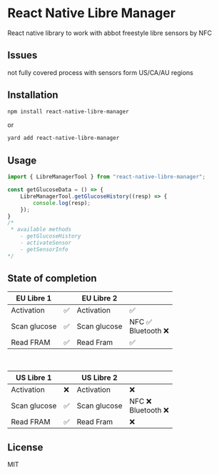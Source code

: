 # React Native Libre Manager

React native library to work with abbot freestyle libre sensors by NFC

## Issues

not fully covered process with sensors form US/CA/AU regions

## Installation

```sh
npm install react-native-libre-manager
```
or
```sh
yard add react-native-libre-manager
```

## Usage

```js
import { LibreManagerTool } from "react-native-libre-manager";

const getGlucoseData = () => {
    LibreManagerTool.getGlucoseHistory((resp) => {
        console.log(resp);
    });
}
/*
 * available methods
    - getGlucoseHistory
    - activateSensor
    - getSensorInfo
*/
```

## State of completion

|  EU Libre 1  |  | EU Libre 2 |               |
| ------------|--------------|--------------|--------------------|
| Activation  | ✅            | Activation   | ✅ |
| Scan glucose | ✅            | Scan glucose | NFC ✅ <br/>Bluetooth ❌ |
| Read FRAM   | ✅            | Read Fram    | ✅                  |
<br>

|  US Libre 1  |  |  US Libre 2  |               |
| ------------ | ----------- | ------------ |------------------|
| Activation  | ❌  |   Activation| ❌                |
| Scan glucose | ✅  |  Scan glucose  | NFC ❌<br/>Bluetooth ❌ |
| Read FRAM   |  ✅ |  Read Fram  | ❌                |

## License
MIT

